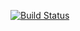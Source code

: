 [![Build Status](https://travis-ci.org/yjv/rust_fixed_width.svg?branch=master)](https://travis-ci.org/yjv/rust_fixed_width)
